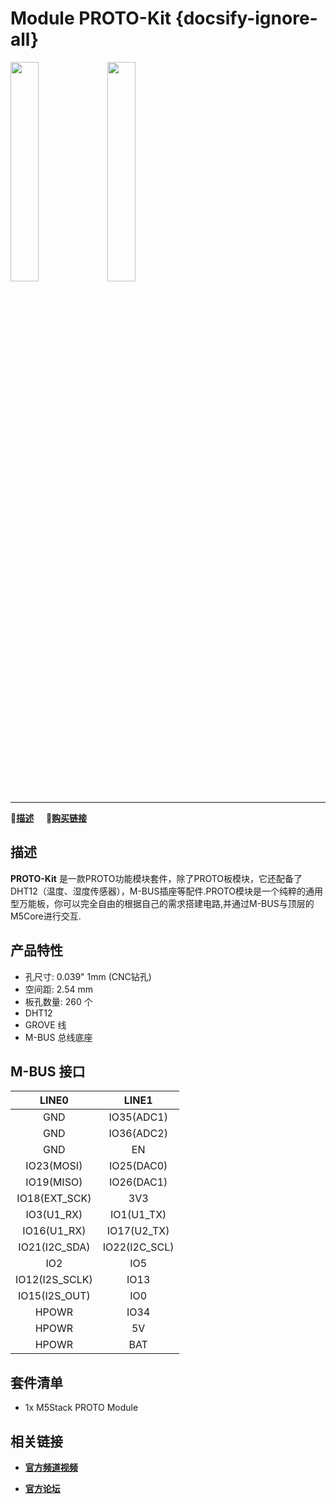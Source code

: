 # Module PROTO-Kit {docsify-ignore-all}

<img src="assets/img/product_pics/module/proto_kit/module_proto_kit_01.jpg" width="30%" height="30%"> <img src="assets/img/product_pics/module/proto_kit/module_proto_kit_02.jpg" width="30%" height="30%">

***

:memo:**[描述](#Description)**&nbsp;&nbsp;&nbsp;&nbsp;&nbsp;🛒**[购买链接](https://m5stack.com/collections/m5-module/products/experimental-proto-board-set)**


## 描述

**PROTO-Kit** 是一款PROTO功能模块套件，除了PROTO板模块，它还配备了DHT12（温度、湿度传感器），M-BUS插座等配件.PROTO模块是一个纯粹的通用型万能板，你可以完全自由的根据自己的需求搭建电路,并通过M-BUS与顶层的M5Core进行交互.


## 产品特性

- 孔尺寸: 0.039" 1mm (CNC钻孔)
- 空间距: 2.54 mm
- 板孔数量: 260 个
- DHT12
- GROVE 线
- M-BUS 总线底座

## M-BUS 接口

| LINE0             | LINE1            |
|:---:|:---:|
| GND               | IO35(ADC1)       |
| GND               | IO36(ADC2)       |
| GND               | EN               |
| IO23(MOSI)        | IO25(DAC0)       |
| IO19(MISO)        | IO26(DAC1)       |
| IO18(EXT\_SCK)    | 3V3              |
| IO3(U1\_RX)       | IO1(U1\_TX)      |
| IO16(U1\_RX)      | IO17(U2\_TX)     |
| IO21(I2C\_SDA)    | IO22(I2C\_SCL)   |
| IO2               | IO5              |
| IO12(I2S\_SCLK)   | IO13             |
| IO15(I2S\_OUT)    | IO0              |
| HPOWR             | IO34             |
| HPOWR             | 5V               |
| HPOWR             | BAT              |

## 套件清单

-  1x M5Stack PROTO Module

## 相关链接

- **[官方频道视频](https://www.youtube.com/channel/UCozgFVglWYQXbvTmGyS739w)**

- **[官方论坛](http://forum.m5stack.com/)**

